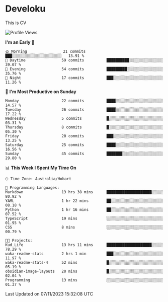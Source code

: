 # Develoku

This is CV

<!-- FEED-START -->
<!-- FEED-END -->


<!--START_SECTION:waka-->
![Profile Views](http://img.shields.io/badge/Profile%20Views-180-blue)

**I'm an Early 🐤** 

```text
🌞 Morning                21 commits          ███░░░░░░░░░░░░░░░░░░░░░░   13.91 % 
🌆 Daytime                59 commits          ██████████░░░░░░░░░░░░░░░   39.07 % 
🌃 Evening                54 commits          █████████░░░░░░░░░░░░░░░░   35.76 % 
🌙 Night                  17 commits          ███░░░░░░░░░░░░░░░░░░░░░░   11.26 % 
```
📅 **I'm Most Productive on Sunday** 

```text
Monday                   22 commits          ████░░░░░░░░░░░░░░░░░░░░░   14.57 % 
Tuesday                  26 commits          ████░░░░░░░░░░░░░░░░░░░░░   17.22 % 
Wednesday                5 commits           █░░░░░░░░░░░░░░░░░░░░░░░░   03.31 % 
Thursday                 8 commits           █░░░░░░░░░░░░░░░░░░░░░░░░   05.30 % 
Friday                   20 commits          ███░░░░░░░░░░░░░░░░░░░░░░   13.25 % 
Saturday                 25 commits          ████░░░░░░░░░░░░░░░░░░░░░   16.56 % 
Sunday                   45 commits          ███████░░░░░░░░░░░░░░░░░░   29.80 % 
```


📊 **This Week I Spent My Time On** 

```text
🕑︎ Time Zone: Australia/Hobart

💬 Programming Languages: 
Markdown                 13 hrs 38 mins      ████████████████████░░░░░   80.92 % 
YAML                     1 hr 22 mins        ██░░░░░░░░░░░░░░░░░░░░░░░   08.18 % 
Python                   1 hr 16 mins        ██░░░░░░░░░░░░░░░░░░░░░░░   07.52 % 
TypeScript               19 mins             ░░░░░░░░░░░░░░░░░░░░░░░░░   01.95 % 
CSS                      8 mins              ░░░░░░░░░░░░░░░░░░░░░░░░░   00.79 % 

🐱‍💻 Projects: 
Kud_Life                 13 hrs 11 mins      ████████████████████░░░░░   78.29 % 
waka-readme-stats        2 hrs 1 min         ███░░░░░░░░░░░░░░░░░░░░░░   11.97 % 
waka-readme-stats-4      52 mins             █░░░░░░░░░░░░░░░░░░░░░░░░   05.19 % 
obsidian-image-layouts   20 mins             █░░░░░░░░░░░░░░░░░░░░░░░░   02.04 % 
Programming              13 mins             ░░░░░░░░░░░░░░░░░░░░░░░░░   01.37 % 
```


 Last Updated on 07/11/2023 15:32:08 UTC
<!--END_SECTION:waka-->
